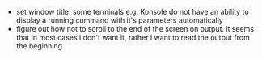 - set window title. some terminals e.g. Konsole do not have an ability to display a running command with it's parameters automatically
- figure out how not to scroll to the end of the screen on output. it seems that in most cases i don't want it, rather i want to read the output from the beginning
